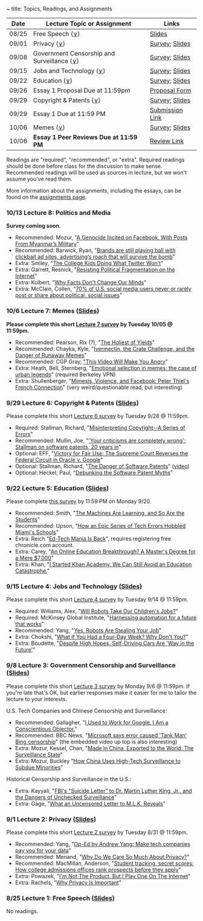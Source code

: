 ~ title: Topics, Readings, and Assignments

| Date  | Lecture Topic or Assignment                                       | Links                                                        |
|-------|-------------------------------------------------------------------|--------------------------------------------------------------|
| 08/25 | Free Speech ([∨][free_speech_anchor])                             | [Slides][speech_slides]                                      |
| 09/01 | Privacy ([∨][privacy_anchor])                                     | [Survey][privacy_survey]; [Slides][privacy_slides]           |
| 09/08 | Government Censorship and Surveillance ([∨][surveillance_anchor]) | [Survey][surveillance_survey]; [Slides][surveillance_slides] |       
| 09/15 | Jobs and Technology ([∨][jobs_anchor])                            | [Survey][jobs_survey]; [Slides][jobs_slides]                 |       
| 09/22 | Education ([∨][education_anchor])                                 | [Survey][education_survey]; [Slides][education_slides]       | 
| 09/26 | Essay 1 Proposal Due at 11:59pm                                   | [Proposal Form][essay_1_proposal]                            |
| 09/29 | Copyright & Patents ([∨][copyright_anchor])                       | [Survey][copyright_survey]; [Slides][copyright_slides]       | 
| 09/29 | Essay 1 Due at 11:59 PM                                           | [Submission Link][essay_1_submission]                        | 
| 10/06 | Memes ([∨][memes_anchor])                                         | [Survey][memes_survey]; [Slides][memes_slides]               | 
| 10/06 | **Essay 1 Peer Reviews Due at 11:59 PM**                          | [Review Link][essay_1_submission]                            | 


[free_speech_anchor]: https://inst.eecs.berkeley.edu/~cs195/fa21/#8-25-lecture-1-free-speech-slides
[privacy_anchor]: https://inst.eecs.berkeley.edu/~cs195/fa21/#9-1-lecture-2-privacy-slides
[surveillance_anchor]: https://inst.eecs.berkeley.edu/~cs195/fa21/#9-8-lecture-3-government-censorship-and-surveillance-slides
[jobs_anchor]: https://inst.eecs.berkeley.edu/~cs195/fa21/#9-15-lecture-4-jobs-and-technology-slides
[education_anchor]: https://inst.eecs.berkeley.edu/~cs195/fa21/#9-22-lecture-5-education-slides 
[copyright_anchor]: https://inst.eecs.berkeley.edu/~cs195/fa21/#9-29-lecture-6-copyright-amp-patents-slides
[memes_anchor]: https://inst.eecs.berkeley.edu/~cs195/fa21/#10-6-lecture-7-memes

[essay_1_proposal]: https://forms.gle/sb3JoT6bDGSpDFsg8
[essay_1_submission]: https://peer.crowdgrader.com/crowdgrader/venues/view_venue/5096

Readings are "required", "recommended", or "extra". Required readings should be
done before class for the discussion to make sense. Recommended readings will be
used as sources in lecture, but we won't assume you've read them.

More information about the assignments, including the essays, can be found on the [assignments page](https://inst.eecs.berkeley.edu/~cs195/fa21/assignments.html).

### 10/13 Lecture 8: Politics and Media
**Survey coming soon.**

- Recommended: Mozur, "[A Genocide Incited on Facebook, With Posts From Myanmar’s Military][myanmar]" 
- Recommended: Barwick, Ryan, "[Brands are still playing ball with clickbait ad sites, advertising’s roach that will survive the bomb][chumbox]"
- Extra: Smiley, "[The College Kids Doing What Twitter Won't][college_twitter]" 
- Extra: Garrett, Resnick, "[Resisting Political Fragmentation on the Internet][political_fragmentation]"
- Extra: Kolbert, "[Why Facts Don't Change Our Minds][fact_mind]"
- Extra: McClain, Collen, "[70% of U.S. social media users never or rarely post or share about political, social issues][never_share]" 
   
[myanmar]: https://www.nytimes.com/2018/10/15/technology/myanmar-facebook-genocide.html
[fact_mind]: https://www.newyorker.com/magazine/2017/02/27/why-facts-dont-change-our-minds
[college_twitter]: https://www.wired.com/story/the-college-kids-doing-what-twitter-wont/
[political_fragmentation]: https://www.mitpressjournals.org/doi/abs/10.1162/DAED_a_00118?journalCode=daed
[never_share]: https://www.pewresearch.org/fact-tank/2021/05/04/70-of-u-s-social-media-users-never-or-rarely-post-or-share-about-political-social-issues/
[chumbox]: https://www.morningbrew.com/marketing/stories/2021/09/08/brands-still-playing-ball-clickbait-ad-sites-advertisings-roach-will-survive-bomb

### 10/6 Lecture 7: Memes ([Slides][memes_slides])

**Please complete this short [Lecture 7 survey][memes_survey] by Tuesday 10/05 @ 11:59pm.**

- Recommended: Pearson, Rix (?), "[The Holiest of Yields][holiest_yield]"
- Recommended: Chayka, Kyle, "[Ivermectin, the Crate Challenge, and the Danger of Runaway Memes][ivermectin_crates]"
- Recommended: CGP Gray, ["This Video Will Make You Angry][angry_video]"
- Extra: Heath, Bell, Sternberg, "[Emotional selection in memes: the case of urban legends][emotional_memes]" (required Berkeley VPN)
- Extra: Shullenberger, "[Mimesis, Violence, and Facebook: Peter Thiel's French Connection][thiel_questionable]" (very weird/questionable read, but interesting)

[holiest_yield]: https://www.tiktok.com/@holiest_of_yields/video/7011760275510529285
[ivermectin_crates]: https://www.newyorker.com/culture/infinite-scroll/ivermectin-the-crate-challenge-and-the-danger-of-runaway-memes
[angry_video]: https://www.youtube.com/watch?v=rE3j_RHkqJc
[emotional_memes]: https://psycnet.apa.org/record/2001-05428-005
[thiel_questionable]: https://thesocietypages.org/cyborgology/2016/08/13/mimesis-violence-and-facebook-peter-thiels-french-connection-full-essay/

[memes_slides]: https://docs.google.com/presentation/d/1aNvrcGMyaC10dYWp5ROPrBkkvJBQ9tdzc2wIWku17yk/edit?usp=sharing
[memes_survey]: https://docs.google.com/forms/d/e/1FAIpQLSd0MTzmqRrnUgxybEuQofDAqJLzQp_hu2_YiJkRJCAS32QrGA/viewform?usp=sf_link


### 9/29 Lecture 6: Copyright & Patents ([Slides][copyright_slides])

Please complete this short [Lecture 6 survey][copyright_survey] by Tuesday 9/28 @ 11:59pm.

- Required: Stallman, Richard, "[Misinterpreting Copyright--A Series of Errors][misinterpreting_copyright]"
- Recommended: Mullin, Joe, "['Your criticisms are completely wrong': Stallman on software patents, 20 years in][your_criticisms]"
- Optional: EFF, "[Victory for Fair Use: The Supreme Court Reverses the Federal Circuit in Oracle v. Google][google_v_oracle]"
- Optional: Stallman, Richard, "[The Danger of Software Patents][danger_transcript]" ([video][danger_video])
- Optional: Heckel, Paul, "[Debunking the Software Patent Myths][debunk]"

[patent_vs_copyright]: https://www.linkedin.com/pulse/patent-vs-copyright-protection-computer-software-de-cardenas-jd-mba
[misinterpreting_copyright]: http://www.gnu.org/philosophy/misinterpreting-copyright.html
[your_criticisms]: https://arstechnica.com/tech-policy/2012/11/your-criticisms-are-completely-wrong-stallman-on-software-patents/
[danger_transcript]: https://www.gnu.org/philosophy/danger-of-software-patents.en.html
[danger_video]: https://www.youtube.com/watch?v=aiKRt3-FbM0
[debunk]: http://groups.csail.mit.edu/mac/classes/6.805/articles/int-prop/heckel-debunking.html
[google_v_oracle]: https://www.eff.org/deeplinks/2021/04/victory-fair-use-supreme-court-reverses-federal-circuit-oracle-v-google
 
[copyright_slides]: https://docs.google.com/presentation/d/1QQN-tVRR6uYCb38zoRT1nZomJr1gvXo_h92f45k9sG0/edit?usp=sharing
[copyright_survey]: https://forms.gle/ScY7VyZFk5rdcJM2A

### 9/22 Lecture 5: Education ([Slides][education_slides])

Please complete [this survey](https://forms.gle/LCbLPGyVi1rkjFz17) by 11:59 PM on Monday 9/20.

- Recommended: Smith, "[The Machines Are Learning, and So Are the Students][student_machines]"
- Recommended: Upson, "[How an Epic Series of Tech Errors Hobbled Miami's Schools][error_miami]"
- Extra: Reich "[Ed-Tech Mania Is Back][ed_mania]", requires registering free chronicle.com account.
- Extra: Carey, "[An Online Education Breakthrough? A Master's Degree for a Mere $7,000][cheap_masters]"
- Extra: Khan, "[I Started Khan Academy. We Can Still Avoid an Education Catastrophe.][khan_opinion]"

[student_machines]: https://www.nytimes.com/2019/12/18/education/artificial-intelligence-tutors-teachers.html
[error_miami]: https://www.wired.com/story/epic-tech-errors-hobbled-miamis-schools/
[ed_mania]: https://www.chronicle.com/article/ed-tech-mania-is-back
[cheap_masters]: https://www.nytimes.com/2016/09/29/upshot/an-online-education-breakthrough-a-masters-degree-for-a-mere-7000.html
[khan_opinion]: https://www.nytimes.com/2020/08/13/opinion/coronavirus-school-digital.html

[education_slides]: https://bit.ly/2ZmJa6W
[education_survey]: https://forms.gle/LCbLPGyVi1rkjFz17

### 9/15 Lecture 4: Jobs and Technology ([Slides][jobs_slides])

Please complete this short [Lecture 4 survey][jobs_survey] by Tuesday 9/14 @ 11:59pm.

- Required: Williams, Alex, "[Will Robots Take Our Children's Jobs?][childrens_jobs]"
- Required: McKinsey Global Institute, "[Harnessing automation for a future that works][harness_auto]"
- Recommended: Yang, "[Yes, Robots Are Stealing Your Job][robot_steal]"
- Extra: Chokshi, "[What if You Had a Four-Day Week? Why Don't You?][four_day]"
- Extra: Boudette, "[Despite High Hopes, Self-Driving Cars Are 'Way in the Future'][no_drive]"

[childrens_jobs]: https://www.nytimes.com/2017/12/11/style/robots-jobs-children.html
[harness_auto]: https://www.mckinsey.com/featured-insights/digital-disruption/harnessing-automation-for-a-future-that-works
[robot_steal]: https://www.nytimes.com/2019/11/14/opinion/andrew-yang-jobs.html
[four_day]: https://www.nytimes.com/2019/11/08/business/four-day-work-week.html
[no_drive]: https://www.nytimes.com/2019/07/17/business/self-driving-autonomous-cars.html

[jobs_slides]: https://docs.google.com/presentation/d/1U9UWxQasM9BpcWvWbaDsrIpuqdYOecZjYJhOs5c6J5I/edit?usp=sharing
[jobs_survey]: https://forms.gle/hRMNLJSnaefqoYk66

### 9/8 Lecture 3: Government Censorship and Surveillance ([Slides][surveillance_slides])

Please complete this short [Lecture 3 survey][surveillance_survey] by Monday 9/6 @ 11:59pm. If you're late that's OK, but earlier responses make it easier for me to tailor the lecture to your interests.

U.S. Tech Companies and Chinese Censorship and Surveillance:
- Recommended: Gallagher, "[I Used to Work for Google. I Am a Conscientious Objector.][google_objector]"
- Recommended: BBC News, "[Microsoft says error caused 'Tank Man' Bing censorship][tank_man_america]" (the embedded video up top is also interesting)
- Extra: Mozur, Kessel, Chan, "[Made in China, Exported to the World: The Surveillance State][china_exported]"
- Extra: Mozur, Buckley "[How China Uses High-Tech Surveillance to Subdue Minorities][china_subdue]"

Historical Censorship and Surveillance in the U.S.:
- Extra: Kayyali, "[FBI's "Suicide Letter" to Dr. Martin Luther King, Jr., and the Dangers of Unchecked Surveillance][fbi_mlk]"
- Extra: Gage, "[What an Uncensored Letter to M.L.K. Reveals][uncensored_mlk]"


[tank_man_america]: https://www.bbc.com/news/world-asia-57367100
[google_objector]: https://www.nytimes.com/2019/04/23/opinion/google-privacy-china.html
[china_subdue]: https://www.nytimes.com/2019/05/22/world/asia/china-surveillance-xinjiang.html
[china_exported]: https://www.nytimes.com/2019/04/24/technology/ecuador-surveillance-cameras-police-government.html
[fbi_mlk]: https://www.eff.org/deeplinks/2014/11/fbis-suicide-letter-dr-martin-luther-king-jr-and-dangers-unchecked-surveillance
[uncensored_mlk]: https://www.nytimes.com/2014/11/16/magazine/what-an-uncensored-letter-to-mlk-reveals.html

[surveillance_slides]: https://docs.google.com/presentation/d/1pg3QpN7CSyzoF95eN06GHIhMFaUORnWR0MAA-JZy_B0/edit?usp=sharing
[surveillance_survey]: https://forms.gle/Rv95Mn1WTBEVBeZU6

### 9/1 Lecture 2: Privacy ([Slides][privacy_slides])

Please complete this short [Lecture 2 survey][privacy_survey] by Tuesday 8/31 @ 11:59pm.

- Recommended: Yang, "[Op-Ed by Andrew Yang: Make tech companies pay you for your data][yang_gang]"
- Recommended: Menand, "[Why Do We Care So Much About Privacy?][care_privacy]"
- Recommended: MacMillan, Anderson, "[Student tracking, secret scores: How college admissions offices rank prospects before they apply][college_admissions]"
- Extra: Powazek, "[I'm Not The Product, But I Play One On The Internet][powazek_product]"
- Extra: Rachels, "[Why Privacy Is Important][privacy_important]"

[yang_gang]: https://www.latimes.com/opinion/story/2020-06-23/andrew-yang-data-dividend-tech-privacy
[care_privacy]: https://www.newyorker.com/magazine/2018/06/18/why-do-we-care-so-much-about-privacy
[college_admissions]: https://www.washingtonpost.com/business/2019/10/14/colleges-quietly-rank-prospective-students-based-their-personal-data/
[powazek_product]: http://powazek.com/posts/3229
[privacy_important]: https://www.jstor.org/stable/2265077?seq=1

[privacy_slides]: https://docs.google.com/presentation/d/1maDpC6ixiWNhd0ikmM1XmAqjFo_LNCusvoDGnZg7Bd0/edit?usp=sharing
[privacy_survey]: https://forms.gle/HLQkCFsyEXuedyLa8

### 8/25 Lecture 1: Free Speech ([Slides][speech_slides])

No readings.

[speech_slides]: https://docs.google.com/presentation/d/1MUlhSfocSEqRhqganfXR8ckGhejj4qwZebzLYlPX1tM/edit?usp=sharing

